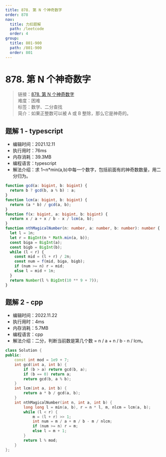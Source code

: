 ```yaml
---
title: 878. 第 N 个神奇数字
order: 878
nav:
  title: 力扣题解
  path: /leetcode
  order: 4
group:
  title: 801-900
  path: /801-900
  order: 801
---
```


# 878. 第 N 个神奇数字

> 链接：[878. 第 N 个神奇数字](https://leetcode-cn.com/problems/nth-magical-number/)  
> 难度：困难  
> 标签：数学、二分查找  
> 简介：如果正整数可以被 A 或 B 整除，那么它是神奇的。

## 题解 1 - typescript

- 编辑时间：2021.12.11
- 执行用时：76ms
- 内存消耗：39.3MB
- 编程语言：typescript
- 解法介绍：求 1~n\*min(a,b)中每一个数字，包括前面有的神奇数数量，用二分归为。

```typescript
function gcd(a: bigint, b: bigint) {
  return b ? gcd(b, a % b) : a;
}
function lcm(a: bigint, b: bigint) {
  return (a * b) / gcd(a, b);
}
function f(x: bigint, a: bigint, b: bigint) {
  return x / a + x / b - x / lcm(a, b);
}
function nthMagicalNumber(n: number, a: number, b: number): number {
  let l = 1n;
  let r = BigInt(n * Math.min(a, b));
  const biga = BigInt(a);
  const bigb = BigInt(b);
  while (l < r) {
    const mid = (l + r) / 2n;
    const num = f(mid, biga, bigb);
    if (num >= n) r = mid;
    else l = mid + 1n;
  }
  return Number(l % BigInt(10 ** 9 + 7));
}
```

## 题解 2 - cpp

- 编辑时间：2022.11.22
- 执行用时：4ms
- 内存消耗：5.7MB
- 编程语言：cpp
- 解法介绍：二分，判断当前数是第几个数 = n / a + n / b - n / lcm。

```cpp
class Solution {
public:
    const int mod = 1e9 + 7;
    int gcd(int a, int b) {
        if (b > a) return gcd(b, a);
        if (b == 0) return a;
        return gcd(b, a % b);
    }
    int lcm(int a, int b) {
        return a * b / gcd(a, b);
    }
    int nthMagicalNumber(int n, int a, int b) {
        long long l = min(a, b), r = n * l, m, nlcm = lcm(a, b);
        while (l < r) {
            m = (l + r) >> 1;
            int num = m / a + m / b - m / nlcm;
            if (num >= n) r = m;
            else l = m + 1;
        }
        return l % mod;
    }
};
```
